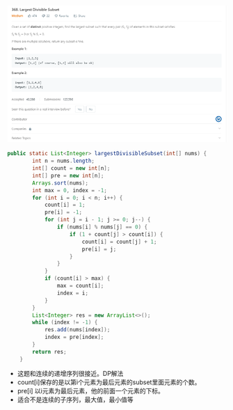 ![Largest Divisible Subset](largest_divisible_subset.png)
```java
public static List<Integer> largestDivisibleSubset(int[] nums) {
        int n = nums.length;
        int[] count = new int[n];
        int[] pre = new int[n];
        Arrays.sort(nums);
        int max = 0, index = -1;
        for (int i = 0; i < n; i++) {
            count[i] = 1;
            pre[i] = -1;
            for (int j = i - 1; j >= 0; j--) {
                if (nums[i] % nums[j] == 0) {
                    if (1 + count[j] > count[i]) {
                        count[i] = count[j] + 1;
                        pre[i] = j;
                    }
                }
            }
            if (count[i] > max) {
                max = count[i];
                index = i;
            }
        }
        List<Integer> res = new ArrayList<>();
        while (index != -1) {
            res.add(nums[index]);
            index = pre[index];
        }
        return res;
    }
```
* 这题和连续的递增序列很接近。DP解法
* count[i]保存的是以第i个元素为最后元素的subset里面元素的个数。
* pre[i] 以i元素为最后元素，他的前面一个元素的下标。
* 适合不是连续的子序列，最大值，最小值等